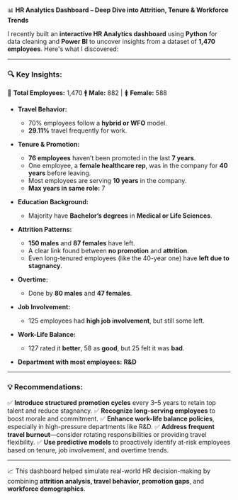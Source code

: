 📊 **HR Analytics Dashboard – Deep Dive into Attrition, Tenure & Workforce Trends**

I recently built an **interactive HR Analytics dashboard** using **Python** for data cleaning and **Power BI** to uncover insights from a dataset of **1,470 employees**. Here's what I discovered:

---

### 🔍 **Key Insights:**

👥 **Total Employees:** 1,470
🚹 **Male:** 882 | 🚺 **Female:** 588

* **Travel Behavior:**

  * 70% employees follow a **hybrid or WFO** model.
  * **29.11%** travel frequently for work.

* **Tenure & Promotion:**

  * **76 employees** haven’t been promoted in the last **7 years**.
  * One employee, a **female healthcare rep**, was in the company for **40 years** before leaving.
  * Most employees are serving **10 years** in the company.
  * **Max years in same role:** 7

* **Education Background:**

  * Majority have **Bachelor’s degrees** in **Medical or Life Sciences**.

* **Attrition Patterns:**

  * **150 males** and **87 females** have left.
  * A clear link found between **no promotion** and **attrition**.
  * Even long-tenured employees (like the 40-year one) have **left due to stagnancy**.

* **Overtime:**

  * Done by **80 males** and **47 females**.

* **Job Involvement:**

  * 125 employees had **high job involvement**, but still some left.

* **Work-Life Balance:**

  * 127 rated it **better**, 58 as **good**, but 25 felt it was **bad**.

* **Department with most employees:** **R\&D**

---

### 💡 **Recommendations:**

✅ **Introduce structured promotion cycles** every 3–5 years to retain top talent and reduce stagnancy.
✅ **Recognize long-serving employees** to boost morale and commitment.
✅ **Enhance work-life balance policies**, especially in high-pressure departments like R\&D.
✅ **Address frequent travel burnout**—consider rotating responsibilities or providing travel flexibility.
✅ **Use predictive models** to proactively identify at-risk employees based on tenure, job involvement, and overtime trends.

---

📈 This dashboard helped simulate real-world HR decision-making by combining **attrition analysis, travel behavior, promotion gaps**, and **workforce demographics**.
